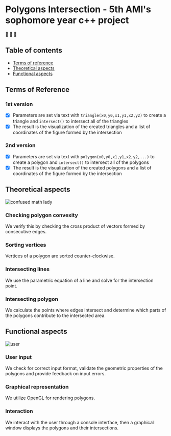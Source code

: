# Polygons Intersection - 5th AMI's sophomore year c++ project 
:robot: :robot: :robot:
## Table of contents
* [Terms of reference](#terms-of-reference)
* [Theoretical aspects](#theoretical-aspects)
* [Functional aspects](#functional-aspects)

## Terms of Reference
### 1st version
- [x] Parameters are set via text with ```triangle(x0,y0,x1,y1,x2,y2)``` to create a triangle and ```intersect()``` to intersect all of the triangles
- [x] The result is the visualization of the created triangles and a list of coordinates of the figure formed by the intersection
### 2nd version
- [x] Parameters are set via text with ```polygon(x0,y0,x1,y1,x2,y2,...)``` to create a polygon and ```intersect()``` to intersect all of the polygons
- [x] The result is the visualization of the created polygons and a list of coordinates of the figure formed by the intersection

## Theoretical aspects

![confused math lady](https://i.kym-cdn.com/entries/icons/original/000/021/464/14608107_1180665285312703_1558693314_n.jpg)

### Checking polygon convexity 
We verify this by checking the cross product of vectors formed by consecutive edges.

### Sorting vertices
Vertices of a polygon are sorted counter-clockwise.

### Intersecting lines
We use the parametric equation of a line and solve for the intersection point.

### Intersecting polygon
We calculate the points where edges intersect and determine which parts of the polygons contribute to the intersected area.
	
## Functional aspects
![user](https://i.imgur.com/2rqNKnh.png)

### User input
We check for correct input format, validate the geometric properties of the polygons and provide feedback on input errors.

### Graphical representation
We utilize OpenGL for rendering polygons.

### Interaction
We interact with the user through a console interface, then a graphical window displays the polygons and their intersections.
